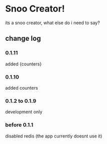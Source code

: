 # Snoo Creator!

its a snoo creator, what else do i need to say?

## change log

### 0.1.11

added {counters}

### 0.1.10

added counters

### 0.1.2 to 0.1.9

development only

### before 0.1.1

disabled redis (the app currently doesnt use it)
